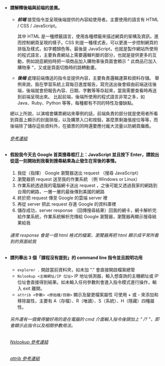 * #### 請解釋後端與前端的差異。
    - ***前端***
    接受指令並呈現後端提供的內容給使用者。主要使用的語言有 HTML / CSS / JavaScript。
    
        其中 HTML 是一種標籤語言，使用各種標籤來描述網頁的架構及資訊，進而控制網頁呈現的樣子。CSS 則是一種樣式表，可以更進一步控制網頁的排版及樣式，如字體顏色等。最後是 JavaScript，也就是製作網站所使用的程式語言，主要負責網站上需要邏輯判斷的部分，也就是提供更多的互動，例如說逛網拍時把一項商品加入購物車後頁面會顯示 " 此商品已加入購物車 "，又或是頁面切換時的跳轉動畫。
    - ***後端***
    處理前端傳送的指令並提供內容，主要負責邏輯運算和資料存儲。 
    舉例來說，我在學習系統上寫每日進度報告，寫完送出後會經由前端送往後端，後端就會把報告內容、日期、字數等等存起來，當我需要查看時再送到前端呈現出來。
    比起前端，後端所使用的程式語言非常之多，如 Java、Ruby、Python 等等，每種都有不同的特性及優缺點。
    
    總以上所說，以演唱會購票網站來舉例的話，前端負責的部分就是使用者所看到頁面上顯示的封面排版，以及購票入口和按鈕，甚麼票剩幾張座位等等，而後端除了儲存這些資料外，在搶票的同時還要應付龐大流量以防網頁癱瘓。
    
    ###### [參考連結](https://reurl.cc/WEYm1L)

* #### 假設我今天去 Google 首頁搜尋框打上：JavaScript 並且按下 Enter，請說出從這一刻開始到我看到搜尋結果為止發生在背後的事情。
    1. 我從（指揮） Google 瀏覽器送出 request （搜尋 JavaScript）
    2. 瀏覽器把 request 送至我的作業系統 （例 Windows or Linux）
    3. 作業系統透過我的電腦網卡送出 request ，之後可能又透過我家的網路到台灣的網路，一層一層的最後傳到美國的網路
    4. 終於把 request 傳至 Google 的雲端 server 裡 
    5. 再從 server 把此 request 存進 Google 的資料庫裡 
    6. 儲存成功，server response （回傳搜尋結果）回我的網卡，網卡解析完給作業系統，作業系統解析完傳給 Google 瀏覽器，瀏覽器再顯示搜尋結果給我
    ###### 通常 response 會是一個 html 格式的檔案，瀏覽器再把 html 顯示成平常所看到的頁面給我


* #### 請列舉出 3 個「課程沒有提到」的 command line 指令並且說明功用
    - `explorer .` 開啟當前資料夾，如未加 "." 會直接開啟檔案總管
    - `Nslookup <主機網址/IP 位址>` IP 地址偵測器，輸入想查詢的主機網址或 IP 位址會直接得到結果。如未輸入任何參數則會進入指令模式進行操作，輸入 exit 離開。 
    - `attrib <參數> <原始檔/目錄>` 顯示及變更檔案屬性
    可使用 + 或 - 來添加和移除屬性，主要有 A（存檔）、R（唯讀）、S（系統）、H（隱藏）四種屬性。
    
    ###### 另外還有一個覺得蠻好用的是在電腦的 cmd 介面輸入指令後頭加上 " /? "，即會顯示此指令以及相關參數用法。
   ###### [Nslookup 參考連結](https://swangs.pixnet.net/blog/post/19501057)
   ###### [attrib 參考連結](https://key.chtouch.com/ContentView.aspx?P=1311)